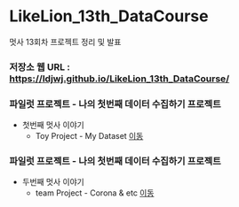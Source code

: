 # LikeLion_13th_DataCourse
멋사 13회차 프로젝트 정리 및 발표

### 저장소 웹 URL : https://ldjwj.github.io/LikeLion_13th_DataCourse/

### 파일럿 프로젝트 - 나의 첫번째 데이터 수집하기 프로젝트
  * 첫번째 멋사 이야기 
    * Toy Project - My Dataset [이동](https://ldjwj.github.io/LikeLion_13th_DataCourse/03_pilot_oneday)


### 파일럿 프로젝트 - 나의 첫번째 데이터 수집하기 프로젝트
  * 두번째 멋사 이야기 
    * team Project - Corona & etc [이동](https://ldjwj.github.io/LikeLion_13th_DataCourse/04_team_project/)	

